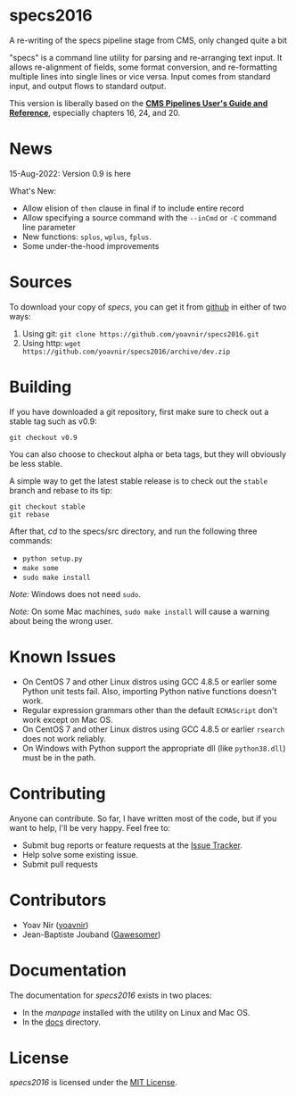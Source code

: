 # specs2016
A re-writing of the specs pipeline stage from CMS, only changed quite a bit

"specs" is a command line utility for parsing and re-arranging text
input. It allows re-alignment of fields, some format conversion, and
re-formatting multiple lines into single lines or vice versa. Input
comes from standard input, and output flows to standard output.

This version is liberally based on the [**CMS Pipelines User's Guide and Reference**](https://publib.boulder.ibm.com/epubs/pdf/hcsj0c30.pdf), especially chapters 16, 24, and 20.

News
====
15-Aug-2022: Version 0.9 is here

What's New:
* Allow elision of `then` clause in final if to include entire record
* Allow specifying a source command with the `--inCmd` or `-C` command line parameter
* New functions: `splus`, `wplus`, `fplus`.
* Some under-the-hood improvements

Sources
=======
To download your copy of *specs*, you can get it from [github](https://github.com/yoavnir/specs2016) in either of two ways:
1. Using git: `git clone https://github.com/yoavnir/specs2016.git`
2. Using http: `wget https://github.com/yoavnir/specs2016/archive/dev.zip`

Building
========
If you have downloaded a git repository, first make sure to check out a stable tag such as v0.9:
```
git checkout v0.9
```
You can also choose to checkout alpha or beta tags, but they will obviously be less stable.

A simple way to get the latest stable release is to check out the `stable` branch and rebase to its tip:
```
git checkout stable
git rebase
```

After that, _cd_ to the specs/src directory, and run the following three commands:
* `python setup.py`
* `make some`
* `sudo make install`

*Note:* Windows does not need `sudo`. 

*Note:* On some Mac machines, `sudo make install` will cause a warning about being the wrong user.

Known Issues
============
* On CentOS 7 and other Linux distros using GCC 4.8.5 or earlier some Python unit tests fail. Also, importing Python native functions doesn't work.
* Regular expression grammars other than the default `ECMAScript` don't work except on Mac OS.
* On CentOS 7 and other Linux distros using GCC 4.8.5 or earlier `rsearch` does not work reliably.
* On Windows with Python support the appropriate dll (like `python38.dll`) must be in the path.

Contributing
============
Anyone can contribute. So far, I have written most of the code, but if you want to help, I'll be very happy. Feel free to:
* Submit bug reports or feature requests at the [Issue Tracker](https://github.com/yoavnir/specs2016/issues).
* Help solve some existing issue.
* Submit pull requests

Contributors
============
* Yoav Nir ([yoavnir](https://github.com/yoavnir))
* Jean-Baptiste Jouband ([Gawesomer](https://github.com/Gawesomer))

Documentation
=============
The documentation for *specs2016* exists in two places:
* In the *manpage* installed with the utility on Linux and Mac OS.
* In the [docs](specs/docs/TOC.md) directory.

License
=======
*specs2016* is licensed under the [MIT License](https://github.com/yoavnir/specs2016/blob/dev/LICENSE).
